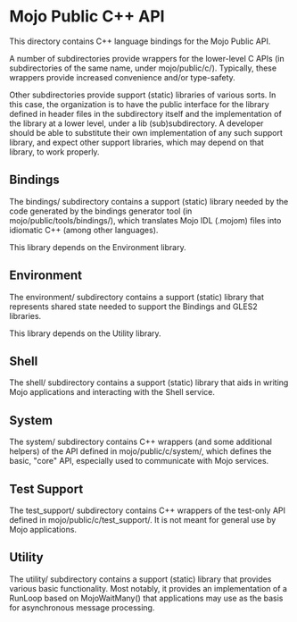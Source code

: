 Mojo Public C++ API
===================

This directory contains C++ language bindings for the Mojo Public API.

A number of subdirectories provide wrappers for the lower-level C APIs (in
subdirectories of the same name, under mojo/public/c/). Typically, these
wrappers provide increased convenience and/or type-safety.

Other subdirectories provide support (static) libraries of various sorts. In
this case, the organization is to have the public interface for the library
defined in header files in the subdirectory itself and the implementation of the
library at a lower level, under a lib (sub)subdirectory. A developer should be
able to substitute their own implementation of any such support library, and
expect other support libraries, which may depend on that library, to work
properly.

Bindings
--------

The bindings/ subdirectory contains a support (static) library needed by the
code generated by the bindings generator tool (in mojo/public/tools/bindings/),
which translates Mojo IDL (.mojom) files into idiomatic C++ (among other
languages).

This library depends on the Environment library.

Environment
-----------

The environment/ subdirectory contains a support (static) library that
represents shared state needed to support the Bindings and GLES2 libraries.

This library depends on the Utility library.


Shell
-----

The shell/ subdirectory contains a support (static) library that aids in writing
Mojo applications and interacting with the Shell service.

System
------

The system/ subdirectory contains C++ wrappers (and some additional helpers) of
the API defined in mojo/public/c/system/, which defines the basic, "core" API,
especially used to communicate with Mojo services.

Test Support
------------

The test_support/ subdirectory contains C++ wrappers of the test-only API
defined in mojo/public/c/test_support/. It is not meant for general use by Mojo
applications.

Utility
-------

The utility/ subdirectory contains a support (static) library that provides
various basic functionality. Most notably, it provides an implementation of a
RunLoop based on MojoWaitMany() that applications may use as the basis for
asynchronous message processing.
